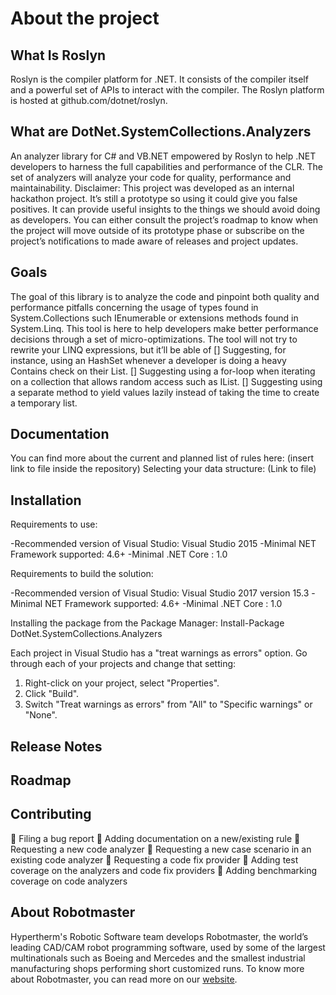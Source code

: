 # About the project

## What Is Roslyn

Roslyn is the compiler platform for .NET. It consists of the compiler itself and a powerful set of APIs to interact with the compiler. The Roslyn platform is hosted at github.com/dotnet/roslyn.

## What are DotNet.SystemCollections.Analyzers

An analyzer library for C# and VB.NET empowered by Roslyn to help .NET developers to harness the full capabilities and performance of the CLR. The set of analyzers will analyze your code for quality, performance and maintainability.
Disclaimer: This project was developed as an internal hackathon project. It’s still a prototype so using it could give you false positives. It can provide useful insights to the things we should avoid doing as developers. You can either consult the project’s roadmap to know when the project will move outside of its prototype phase or subscribe on the project’s notifications to made aware of releases and project updates.

## Goals
The goal of this library is to analyze the code and pinpoint both quality and performance pitfalls concerning the usage of types found in System.Collections such IEnumerable<T> or extensions methods found in System.Linq. This tool is here to help developers make better performance decisions through a set of micro-optimizations. The tool will not try to rewrite your LINQ expressions, but it’ll be able of 
[] Suggesting, for instance, using an HashSet<T> whenever a developer is doing a heavy Contains check on their List<T>.
[] Suggesting using a for-loop when iterating on a collection that allows random access such as IList<T>.
[] Suggesting using a separate method to yield values lazily instead of taking the time to create a temporary list.

## Documentation

You can find more about the current and planned list of rules here: (insert link to file inside the repository)
Selecting your data structure: (Link to file)

## Installation

Requirements to use:

-Recommended version of Visual Studio: Visual Studio 2015
-Minimal NET Framework supported: 4.6+
-Minimal .NET Core : 1.0

Requirements to build the solution:

-Recommended version of Visual Studio: Visual Studio 2017 version 15.3
-Minimal NET Framework supported: 4.6+
-Minimal .NET Core : 1.0

Installing the package from the Package Manager: 
	Install-Package DotNet.SystemCollections.Analyzers

Each project in Visual Studio has a "treat warnings as errors" option. Go through each of your projects and change that setting:
1.	Right-click on your project, select "Properties".
2.	Click "Build".
3.	Switch "Treat warnings as errors" from "All" to "Specific warnings" or "None".

## Release Notes

## Roadmap

## Contributing

	Filing a bug report
	Adding documentation on a new/existing rule
	Requesting a new code analyzer
	Requesting a new case scenario in an existing code analyzer
	Requesting a code fix provider
	Adding test coverage on the analyzers and code fix providers
	Adding benchmarking coverage on code analyzers

## About Robotmaster

Hypertherm's Robotic Software team develops Robotmaster, the world’s leading CAD/CAM robot programming software, used by some of the largest multinationals such as Boeing and Mercedes and the smallest industrial manufacturing shops performing short customized runs. To know more about Robotmaster, you can read more on our [website](https://www.robotmaster.com/en/).
